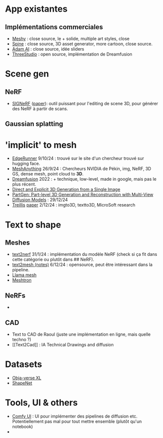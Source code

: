 # App existantes

## Implémentations commerciales
- [Meshy](https://www.meshy.ai/?noRedirect=true) : close source, le + solide, multiple art styles, close
- [Spine](https://spline.design/) : close source, 3D asset generator, more cartoon, close source.
- [Adam AI](https://www.makewithadam.com/) : close source, idée sliders
- [ThreeStudio](ThreeStudio.md) : open source, implémentation de Dreamfusion

# Scene gen
## NeRF
- [SIGNeRF](https://github.com/cgtuebingen/SIGNeRF)  ([paper](https://arxiv.org/pdf/2401.01647)): outil puissant pour l'editing de scene 3D, pour générer des NeRF à partir de scans.

## Gaussian splatting


# 'implicit' to mesh
- [EdgeRunner](EdgeRunner) 9/10/24 : trouvé sur le site d'un chercheur trouvé sur hugging face. 
- [MeshAnything](MeshAnything) 26/9/24 : Chercheurs NVIDIA de Pékin, img, NeRF, 3D GS, dense mesh, point cloud to __3D__. 
- [Dreamfusion](Dreamfusion.md) 2022 : + technique, low-level, made in google, mais pas le plus récent. 
- [Direct and Explicit 3D Generation from a Single Image](https://arxiv.org/pdf/2411.10947)
- [PartGen: Part-level 3D Generation and Reconstruction with Multi-View Diffusion Models](https://arxiv.org/pdf/2412.18608) : 29/12/24 
- [Treillis](https://trellis3d.github.io/) [paper](https://arxiv.org/pdf/2412.01506) 2/12/24 : imgto3D, textto3D, MicroSoft research


# Text to shape
## Meshes  
- [text2nerf](text2nerf.md) 31/1/24 : implémentation du modèle NeRF (check si ça fit dans cette catégorie ou plutôt dans ## NeRF). 
- [text2mesh (notes)](text2mesh.md) 6/12/24 : opensource, peut être intéressant dans la pipeline. 
- [Llama mesh](https://research.nvidia.com/labs/toronto-ai/LLaMA-Mesh/)
- [Meshtron](https://developer.nvidia.com/blog/high-fidelity-3d-mesh-generation-at-scale-with-meshtron/)

## NeRFs
- 

## CAD 
- Text to CAD de Raoul (juste une implémentation en ligne, mais quelle techno ?)
- [[Text2Cad]] : IA Technical Drawings and diffusion 

# Datasets
- [Obja-verse XL](Obja-verse%20XL)
- [ShapeNet](ShapeNet.md)

# Tools, UI & others
- [Comfy UI](https://github.com/comfyanonymous/ComfyUI) : UI pour implémenter des pipelines de diffusion etc. Potentiellement pas mal pour tout mettre ensemble (plutôt qu'un notebook)
- 